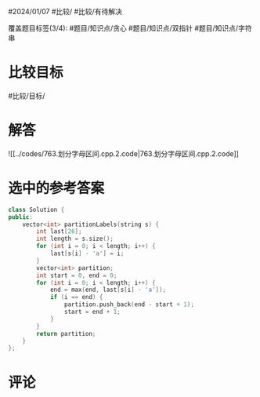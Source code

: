 #2024/01/07 #比较/ #比较/有待解决

覆盖题目标签(3/4):  #题目/知识点/贪心 #题目/知识点/双指针 #题目/知识点/字符串

# 比较目标

#比较/目标/

# 解答

![[../codes/763.划分字母区间.cpp.2.code|763.划分字母区间.cpp.2.code]]

# 选中的参考答案

``` cpp
class Solution {
public:
    vector<int> partitionLabels(string s) {
        int last[26];
        int length = s.size();
        for (int i = 0; i < length; i++) {
            last[s[i] - 'a'] = i;
        }
        vector<int> partition;
        int start = 0, end = 0;
        for (int i = 0; i < length; i++) {
            end = max(end, last[s[i] - 'a']);
            if (i == end) {
                partition.push_back(end - start + 1);
                start = end + 1;
            }
        }
        return partition;
    }
};
```

# 评论

